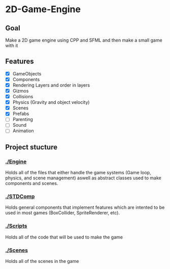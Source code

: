 # 2D-Game-Engine
## Goal 
Make a 2D game engine using CPP and SFML and then make a small game with it

## Features
- [x] GameObjects
- [x] Components
- [x] Rendering Layers and order in layers
- [x] Gizmos
- [x] Collisions
- [x] Physics (Gravity and object velocity)
- [x] Scenes
- [x] Prefabs
- [ ] Parenting
- [ ] Sound
- [ ] Animation

## Project stucture
### [./Engine](Engine)
Holds all of the files that either handle the game systems (Game loop, physics, and scene management) aswell as abstract classes used to make components and scenes.
### [./STDComp](STDComp)
Holds general components that implement features which are intented to be used in most games (BoxCollider, SpriteRenderer, etc).
### [./Scripts](Scripts)
Holds all of the code that will be used to make the game
### [./Scenes](Scenes)
Holds all of the scenes in the game


